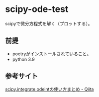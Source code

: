 # scipy-ode-test
scipyで微分方程式を解く（プロットする）。

## 前提
- poetryがインストールされていること。
- python 3.9

## 参考サイト
[scipy.integrate.odeintの使い方まとめ - Qiita](https://qiita.com/Sunset_Yuhi/items/d938718ad277eeab746c)
